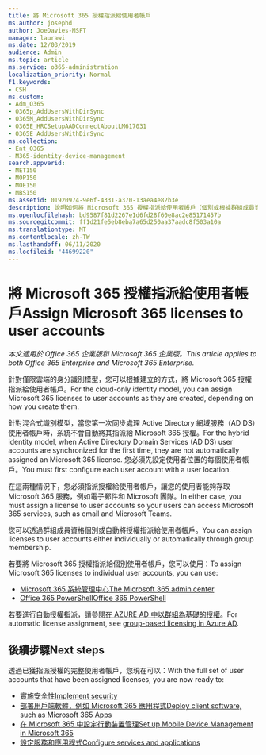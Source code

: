 ```yaml
---
title: 將 Microsoft 365 授權指派給使用者帳戶
ms.author: josephd
author: JoeDavies-MSFT
manager: laurawi
ms.date: 12/03/2019
audience: Admin
ms.topic: article
ms.service: o365-administration
localization_priority: Normal
f1.keywords:
- CSH
ms.custom:
- Adm_O365
- O365p_AddUsersWithDirSync
- O365M_AddUsersWithDirSync
- O365E_HRCSetupAADConnectAboutLM617031
- O365E_AddUsersWithDirSync
ms.collection:
- Ent_O365
- M365-identity-device-management
search.appverid:
- MET150
- MOP150
- MOE150
- MBS150
ms.assetid: 01920974-9e6f-4331-a370-13aea4e82b3e
description: 說明如何將 Microsoft 365 授權指派給使用者帳戶（個別或根據群組成員資格）。
ms.openlocfilehash: bd9587f81d2267e1d6fd28f60e8ac2e85171457b
ms.sourcegitcommit: ff1d21fe5eb8eba7a65d250aa37aadc8f503a10a
ms.translationtype: MT
ms.contentlocale: zh-TW
ms.lasthandoff: 06/11/2020
ms.locfileid: "44699220"
---
```

# <a name="assign-microsoft-365-licenses-to-user-accounts"></a><span data-ttu-id="86b16-103">將 Microsoft 365 授權指派給使用者帳戶</span><span class="sxs-lookup"><span data-stu-id="86b16-103">Assign Microsoft 365 licenses to user accounts</span></span>

<span data-ttu-id="86b16-104">*本文適用於 Office 365 企業版和 Microsoft 365 企業版。*</span><span class="sxs-lookup"><span data-stu-id="86b16-104">*This article applies to both Office 365 Enterprise and Microsoft 365 Enterprise.*</span></span>

<span data-ttu-id="86b16-105">針對僅限雲端的身分識別模型，您可以根據建立的方式，將 Microsoft 365 授權指派給使用者帳戶。</span><span class="sxs-lookup"><span data-stu-id="86b16-105">For the cloud-only identity model, you can assign Microsoft 365 licenses to user accounts as they are created, depending on how you create them.</span></span>

<span data-ttu-id="86b16-106">針對混合式識別模型，當您第一次同步處理 Active Directory 網域服務（AD DS）使用者帳戶時，系統不會自動將其指派給 Microsoft 365 授權。</span><span class="sxs-lookup"><span data-stu-id="86b16-106">For the hybrid identity model, when Active Directory Domain Services (AD DS) user accounts are synchronized for the first time, they are not automatically assigned an Microsoft 365 license.</span></span> <span data-ttu-id="86b16-107">您必須先設定使用者位置的每個使用者帳戶。</span><span class="sxs-lookup"><span data-stu-id="86b16-107">You must first configure each user account with a user location.</span></span>

<span data-ttu-id="86b16-108">在這兩種情況下，您必須指派授權給使用者帳戶，讓您的使用者能夠存取 Microsoft 365 服務，例如電子郵件和 Microsoft 團隊。</span><span class="sxs-lookup"><span data-stu-id="86b16-108">In either case, you must assign a license to user accounts so your users can access Microsoft 365 services, such as email and Microsoft Teams.</span></span>

<span data-ttu-id="86b16-109">您可以透過群組成員資格個別或自動將授權指派給使用者帳戶。</span><span class="sxs-lookup"><span data-stu-id="86b16-109">You can assign licenses to user accounts either individually or automatically through group membership.</span></span>

<span data-ttu-id="86b16-110">若要將 Microsoft 365 授權指派給個別使用者帳戶，您可以使用：</span><span class="sxs-lookup"><span data-stu-id="86b16-110">To assign Microsoft 365 licenses to individual user accounts, you can use:</span></span>

- [<span data-ttu-id="86b16-111">Microsoft 365 系統管理中心</span><span class="sxs-lookup"><span data-stu-id="86b16-111">The Microsoft 365 admin center</span></span>](https://docs.microsoft.com/office365/admin/subscriptions-and-billing/assign-licenses-to-users)
- [<span data-ttu-id="86b16-112">Office 365 PowerShell</span><span class="sxs-lookup"><span data-stu-id="86b16-112">Office 365 PowerShell</span></span>](https://docs.microsoft.com/office365/enterprise/powershell/assign-licenses-to-user-accounts-with-office-365-powershell)

<span data-ttu-id="86b16-113">若要進行自動授權指派，請參閱[在 AZURE AD 中以群組為基礎的授權](https://docs.microsoft.com/azure/active-directory/fundamentals/active-directory-licensing-whatis-azure-portal)。</span><span class="sxs-lookup"><span data-stu-id="86b16-113">For automatic license assignment, see [group-based licensing in Azure AD](https://docs.microsoft.com/azure/active-directory/fundamentals/active-directory-licensing-whatis-azure-portal).</span></span>

## <a name="next-steps"></a><span data-ttu-id="86b16-114">後續步驟</span><span class="sxs-lookup"><span data-stu-id="86b16-114">Next steps</span></span>

<span data-ttu-id="86b16-115">透過已獲指派授權的完整使用者帳戶，您現在可以：</span><span class="sxs-lookup"><span data-stu-id="86b16-115">With the full set of user accounts that have been assigned licenses, you are now ready to:</span></span>

- [<span data-ttu-id="86b16-116">實施安全性</span><span class="sxs-lookup"><span data-stu-id="86b16-116">Implement security</span></span>](https://docs.microsoft.com/microsoft-365/security/office-365-security/security-roadmap)
- [<span data-ttu-id="86b16-117">部署用戶端軟體，例如 Microsoft 365 應用程式</span><span class="sxs-lookup"><span data-stu-id="86b16-117">Deploy client software, such as Microsoft 365 Apps</span></span>](https://docs.microsoft.com/DeployOffice/deployment-guide-microsoft-365-apps)
- [<span data-ttu-id="86b16-118">在 Microsoft 365 中設定行動裝置管理</span><span class="sxs-lookup"><span data-stu-id="86b16-118">Set up Mobile Device Management in Microsoft 365</span></span>](https://support.office.com/article/set-up-mobile-device-management-mdm-in-office-365-dd892318-bc44-4eb1-af00-9db5430be3cd)
- [<span data-ttu-id="86b16-119">設定服務和應用程式</span><span class="sxs-lookup"><span data-stu-id="86b16-119">Configure services and applications</span></span>](configure-services-and-applications.md)
